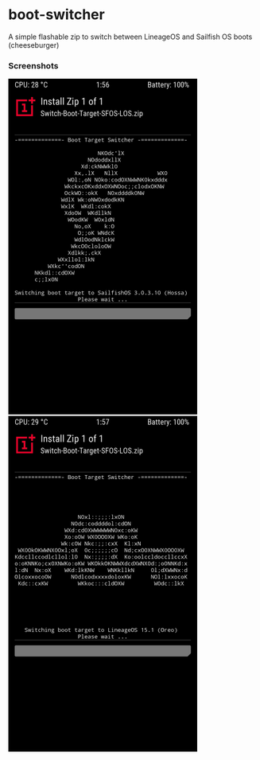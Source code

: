 # boot-switcher
A simple flashable zip to switch between LineageOS and Sailfish OS boots (cheeseburger)

### Screenshots

![Sailfish OS](screenshots/sfos.png "Switching boot to SFOS")
![LineageOS](screenshots/los.png "Switching boot to LOS")

